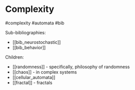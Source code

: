 # Complexity

#complexity #automata #bib

Sub-bibliographies:
* [[bib_neurostochastic]]
* [[bib_behavior]]

Children:
* [[randomness]] - specifically, philosophy of randomness
* [[chaos]] - in complex systems
* [[cellular_automata]]
* [[fractal]] - fractals